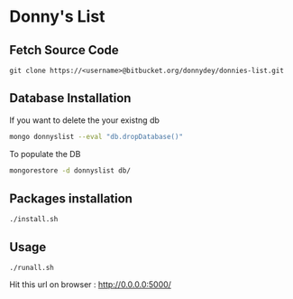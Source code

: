 # Donny's List

## Fetch Source Code

```
git clone https://<username>@bitbucket.org/donnydey/donnies-list.git
```

## Database Installation

If you want to delete the your existng db 
```bash
mongo donnyslist --eval "db.dropDatabase()"
```

To populate the DB
```bash
mongorestore -d donnyslist db/
```

## Packages installation

```
./install.sh
```

## Usage

```
./runall.sh
```

Hit this url on browser : http://0.0.0.0:5000/

